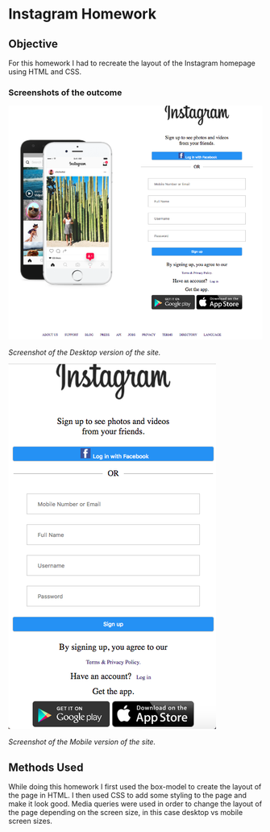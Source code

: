 # Instagram Homework

## Objective

For this homework I had to recreate the layout of the Instagram homepage using HTML and CSS.

### Screenshots of the outcome

![Screenshot of desktop version](images/desktop.png)

*Screenshot of the Desktop version of the site.*

![Screenshot of desktop version](images/mobile.png)

*Screenshot of the Mobile version of the site.*

## Methods Used

While doing this homework I first used the box-model to create the layout of the page in HTML. I then used CSS to add some styling to the page and make it look good. Media queries were used in order to change the layout of the page depending on the screen size, in this case desktop vs mobile screen sizes.

